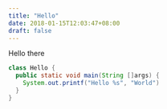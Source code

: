 ```yaml
---
title: "Hello"
date: 2018-01-15T12:03:47+08:00
draft: false
---
```


Hello there

```java
class Hello {
  public static void main(String []args) {
    System.out.printf("Hello %s", "World")
  }
}
```